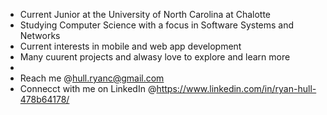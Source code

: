 - Current Junior at the University of North Carolina at Chalotte
- Studying Computer Science with a focus in Software Systems and Networks
- Current interests in mobile and web app development
- Many cuurent projects and alwasy love to explore and learn more
- 
- Reach me @hull.ryanc@gmail.com 
- Connecct with me on LinkedIn @https://www.linkedin.com/in/ryan-hull-478b64178/
